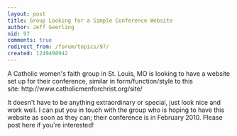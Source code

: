 ```yaml
---
layout: post
title: Group Looking for a Simple Conference Website
author: Jeff Geerling
nid: 97
comments: true
redirect_from: /forum/topics/97/
created: 1249498942
---
```

<p>A Catholic women's faith group in St. Louis, MO is looking to have a website set up for their conference, similar in form/function/style to this site:&nbsp;http://www.catholicmenforchrist.org/site/</p>
<p>It doesn't have to be anything extraordinary or special, just look nice and work well. I can put you in touch with the group who is hoping to have this website as soon as they can; their conference is in February 2010. Please post here if you're interested!</p>
